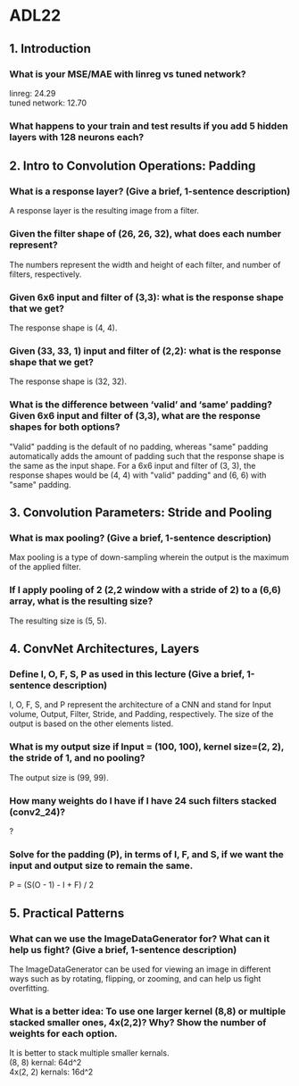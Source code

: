 # ADL22

## 1. Introduction
### What is your MSE/MAE with linreg vs tuned network? 
linreg: 24.29  
tuned network: 12.70

### What happens to your train and test results if you add 5 hidden layers with 128 neurons each? 

## 2. Intro to Convolution Operations: Padding
### What is a response layer? (Give a brief, 1-sentence description)
A response layer is the resulting image from a filter.

### Given the filter shape of (26, 26, 32), what does each number represent?
The numbers represent the width and height of each filter, and number of filters, respectively.

### Given 6x6 input and filter of (3,3): what is the response shape that we get? 
The response shape is (4, 4).

### Given (33, 33, 1) input and filter of (2,2): what is the response shape that we get?
The response shape is (32, 32).

### What is the difference between ‘valid’ and ‘same’ padding? Given 6x6 input and filter of (3,3), what are the response shapes for both options? 
"Valid" padding is the default of no padding, whereas "same" padding automatically adds the amount of padding such that the response shape is the same as the input shape. For a 6x6 input and filter of (3, 3), the response shapes would be (4, 4) with "valid" padding" and (6, 6) with "same" padding.


## 3. Convolution Parameters: Stride and Pooling
### What is max pooling? (Give a brief, 1-sentence description)
Max pooling is a type of down-sampling wherein the output is the maximum of the applied filter.

### If I apply pooling of 2 (2,2 window with a stride of 2) to a (6,6) array, what is the resulting size?
The resulting size is (5, 5).


## 4. ConvNet Architectures, Layers
### Define I, O, F, S, P as used in this lecture (Give a brief, 1-sentence description)
I, O, F, S, and P represent the architecture of a CNN and stand for Input volume, Output, Filter, Stride, and Padding, respectively. The size of the output is based on the other elements listed.

### What is my output size if Input = (100, 100), kernel size=(2, 2), the stride of 1, and no pooling?
The output size is (99, 99).

### How many weights do I have if I have 24 such filters stacked (conv2_24)?
?

### Solve for the padding (P), in terms of I, F, and S, if we want the input and output size to remain the same. 
P = (S(O - 1) - I + F) / 2

## 5. Practical Patterns
### What can we use the ImageDataGenerator for? What can it help us fight? (Give a brief, 1-sentence description)
The ImageDataGenerator can be used for viewing an image in different ways such as by rotating, flipping, or zooming, and can help us fight overfitting.

### What is a better idea: To use one larger kernel (8,8) or multiple stacked smaller ones, 4x(2,2)? Why? Show the number of weights for each option. 
It is better to stack multiple smaller kernals.  
(8, 8) kernal: 64d^2  
4x(2, 2) kernals: 16d^2

